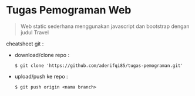# Tugas Pemograman Web
> Web static sederhana menggunakan  javascript dan bootstrap dengan judul Travel

cheatsheet git :

  - download/clone  repo : 
    ```
    $ git clone 'https://github.com/aderifqi85/tugas-pemograman.git'
    ```
  - upload/push ke repo : 
    ```
    $ git push origin <nama branch>
    ```
 
